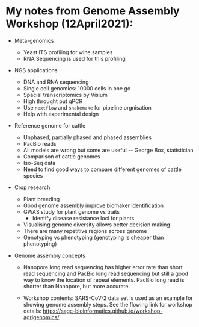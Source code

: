 # My notes from Genome Assembly Workshop (12April2021):

  - Meta-genomics
    - Yeast ITS profiling for wine samples
    - RNA Sequencing is used for this profiling

  - NGS applications
    - DNA and RNA sequencing
    - Single cell genomics: 10000 cells in one go
    - Spacial transcriptomics by Visium
    - High throught put qPCR
    - Use `nextflow` and `snakemake` for pipeline orgnisation
    - Help with experimental design

  - Reference genome for cattle
    - Unphased, partially phased and phased assemblies
    - PacBio reads
    - All models are wrong but some are useful -- George Box, statistician
    - Comparison of cattle genomes
    - Iso-Seq data
    - Need to find good ways to compare different genomes of cattle species

  - Crop research
    - Plant breeding
    - Good genome assembly improve biomaker identification
    - GWAS study for plant genome vs traits
      - Identify disease resistance loci for plants
    - Visualising genome diversity allows better decision making
    - There are many repetitive regions across genome
    - Genotyping vs phenotyping (genotyping is cheaper than phenotyping)

  - Genome assembly concepts

    - Nanopore long read sequencing has higher error rate than short read
    sequencing and PacBio long read sequencing but still a good way to know the
    location of repeat elements. PacBio long read is shorter than Nanopore, but
    more accurate.

    - Workshop contents: SARS-CoV-2 data set is used as an example for showing
    genome assembly steps. See the flowing link for workshop details:
    https://sagc-bioinformatics.github.io/workshop-agrigenomics/
